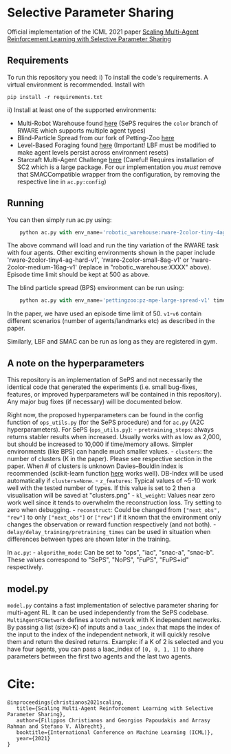 # Selective Parameter Sharing
Official implementation of the ICML 2021 paper [Scaling Multi-Agent Reinforcement Learning with Selective Parameter Sharing](https://arxiv.org/abs/2102.07475)

## Requirements

To run this repository you need:
i) To install the code's requirements. A virtual environment is recommended. Install with 
```setup
pip install -r requirements.txt
```
ii) Install at least one of the supported environments:
- Multi-Robot Warehouse found [here](https://github.com/semitable/robotic-warehouse/tree/color) (SePS requires the `color` branch of RWARE which supports multiple agent types) 
- Blind-Particle Spread from our fork of Petting-Zoo [here](https://github.com/semitable/PettingZoo)
- Level-Based Foraging found [here](https://github.com/semitable/robotic-warehouse) (Important! LBF must be modified to make agent levels persist across environment resets)
- Starcraft Multi-Agent Challenge [here](https://github.com/oxwhirl/smac) (Careful! Requires installation of SC2 which is a large package. For our implementation you _must_ remove that SMACCompatible wrapper from the configuration, by removing the respective line in `ac.py:config`)

## Running

You can then simply run ac.py using:
```python
    python ac.py with env_name='robotic_warehouse:rware-2color-tiny-4ag-v1' time_limit=500
```
The above command will load and run the tiny variation of the RWARE task with four agents. Other exciting environments shown in the paper include 'rware-2color-tiny4-ag-hard-v1', 
'rware-2color-small-8ag-v1' or 'rware-2color-medium-16ag-v1' (replace in "robotic_warehouse:XXXX" above). Episode time limit should be kept at 500 as above.

The blind particle spread (BPS) environment can be run using:
```python
    python ac.py with env_name='pettingzoo:pz-mpe-large-spread-v1' time_limit=50
```
In the paper, we have used an episode time limit of 50. `v1`-`v6` contain different scenarios (number of agents/landmarks etc) as described in the paper.

Similarly, LBF and SMAC can be run as long as they are registered in gym.

## A note on the hyperparameters

This repository is an implementation of SePS and not necessarily the identical code that generated the experiments (i.e. small bug-fixes, features, or improved hyperparameters _will_ be contained in this repository). Any major bug fixes (if necessary) will be documented below. 

Right now, the proposed hyperparameters can be found in the config function of `ops_utils.py` (for the SePS procedure) and for `ac.py` (A2C hyperparameters).
For SePS (`ops_utils.py`):
    - `pretraining_steps`: always returns stabler results when increased. Usually works with as low as 2,000, but should be increased to 10,000 if time/memory allows. Simpler environments (like BPS) can handle much smaller values.
    - `clusters`: the number of clusters (K in the paper). Please see respective section in the paper. When # of clusters is unknown Davies–Bouldin index is recommended (scikit-learn function [here](https://scikit-learn.org/stable/modules/generated/sklearn.metrics.davies_bouldin_score.html) works well). DB-Index will be used automatically if `clusters=None`.
    - `z_features`: Typical values of ~5-10 work well with the tested number of types. If this value is set to 2 then a visualisation will be saved at "clusters.png"
    - `kl_weight`: Values near zero work well since it tends to overwhelm the reconstruction loss. Try setting to zero when debugging.
    - `reconstruct`: Could be changed from `["next_obs", "rew"]` to only `["next_obs"]` or `["rew"]` if it known that the environment only changes the observation or reward function respectively (and not both).
    - `delay/delay_training/pretraining_times` can be used in situation when differences between types are shown later in the training.

In `ac.py`:
    - `algorithm_mode`: Can be set to "ops", "iac", "snac-a", "snac-b". These values correspond to "SePS", "NoPS", "FuPS", "FuPS+id" respectively.

## model.py

`model.py` contains a fast implementation of selective parameter sharing for multi-agent RL. It can be used independently from the SePS codebase.  
`MultiAgentFCNetwork` defines a torch network with K independent networks. By passing a list (size>K) of inputs and a `laac_index` that maps the index of the input to the index of the independent network, it will quickly resolve them and return the desired returns. Example: if a K of 2 is selected and you have four agents, you can pass a laac_index of `[0, 0, 1, 1]` to share parameters between the first two agents and the last two agents.

# Cite:

```
@inproceedings{christianos2021scaling,
   title={Scaling Multi-Agent Reinforcement Learning with Selective Parameter Sharing},
   author={Filippos Christianos and Georgios Papoudakis and Arrasy Rahman and Stefano V. Albrecht},
   booktitle={International Conference on Machine Learning (ICML)},
   year={2021}
}
```
